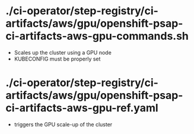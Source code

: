 # ./ci-operator/step-registry/ci-artifacts/aws/gpu/openshift-psap-ci-artifacts-aws-gpu-commands.sh

* Scales up the cluster using a GPU node
* KUBECONFIG must be properly set

# ./ci-operator/step-registry/ci-artifacts/aws/gpu/openshift-psap-ci-artifacts-aws-gpu-ref.yaml

* triggers the GPU scale-up of the cluster
